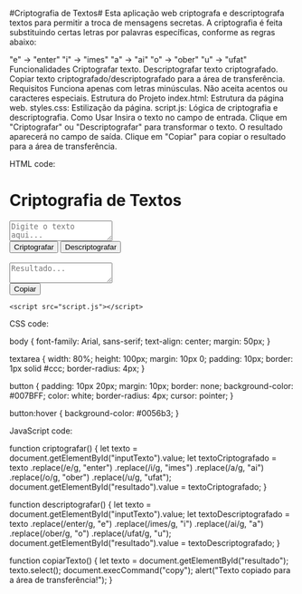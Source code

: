 #Criptografia de Textos#
Esta aplicação web criptografa e descriptografa textos para permitir a troca de mensagens secretas. A criptografia é feita substituindo certas letras por palavras específicas, conforme as regras abaixo:

"e" -> "enter"
"i" -> "imes"
"a" -> "ai"
"o" -> "ober"
"u" -> "ufat"
Funcionalidades
Criptografar texto.
Descriptografar texto criptografado.
Copiar texto criptografado/descriptografado para a área de transferência.
Requisitos
Funciona apenas com letras minúsculas.
Não aceita acentos ou caracteres especiais.
Estrutura do Projeto
index.html: Estrutura da página web.
styles.css: Estilização da página.
script.js: Lógica de criptografia e descriptografia.
Como Usar
Insira o texto no campo de entrada.
Clique em "Criptografar" ou "Descriptografar" para transformar o texto.
O resultado aparecerá no campo de saída.
Clique em "Copiar" para copiar o resultado para a área de transferência.

HTML code:

<!DOCTYPE html>
<html lang="pt-BR">
<head>
    <meta charset="UTF-8">
    <meta name="viewport" content="width=device-width, initial-scale=1.0">
    <title>Criptografia de Textos</title>
    <link rel="stylesheet" href="styles.css">
</head>
<body>
    <h1>Criptografia de Textos</h1>
    <textarea id="inputTexto" placeholder="Digite o texto aqui..."></textarea>
    <br>
    <button onclick="criptografar()">Criptografar</button>
    <button onclick="descriptografar()">Descriptografar</button>
    <br><br>
    <textarea id="resultado" readonly placeholder="Resultado..."></textarea>
    <br>
    <button onclick="copiarTexto()">Copiar</button>

    <script src="script.js"></script>
</body>
</html>

CSS code:

body {
    font-family: Arial, sans-serif;
    text-align: center;
    margin: 50px;
}

textarea {
    width: 80%;
    height: 100px;
    margin: 10px 0;
    padding: 10px;
    border: 1px solid #ccc;
    border-radius: 4px;
}

button {
    padding: 10px 20px;
    margin: 10px;
    border: none;
    background-color: #007BFF;
    color: white;
    border-radius: 4px;
    cursor: pointer;
}

button:hover {
    background-color: #0056b3;
}

JavaScript code: 

function criptografar() {
    let texto = document.getElementById("inputTexto").value;
    let textoCriptografado = texto
        .replace(/e/g, "enter")
        .replace(/i/g, "imes")
        .replace(/a/g, "ai")
        .replace(/o/g, "ober")
        .replace(/u/g, "ufat");
    document.getElementById("resultado").value = textoCriptografado;
}

function descriptografar() {
    let texto = document.getElementById("inputTexto").value;
    let textoDescriptografado = texto
        .replace(/enter/g, "e")
        .replace(/imes/g, "i")
        .replace(/ai/g, "a")
        .replace(/ober/g, "o")
        .replace(/ufat/g, "u");
    document.getElementById("resultado").value = textoDescriptografado;
}

function copiarTexto() {
    let texto = document.getElementById("resultado");
    texto.select();
    document.execCommand("copy");
    alert("Texto copiado para a área de transferência!");
}




